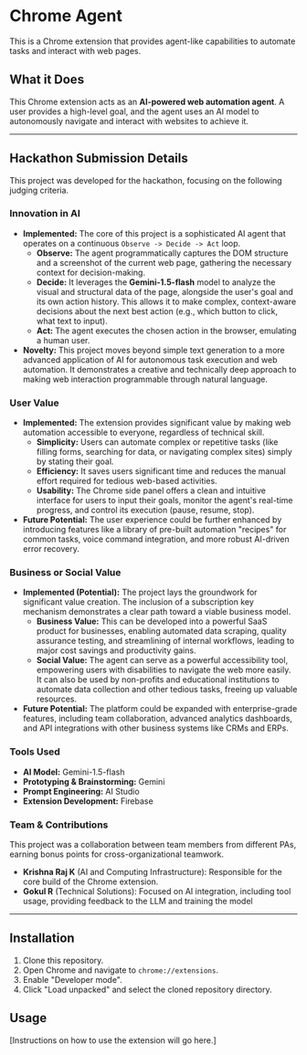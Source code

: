 # Chrome Agent

This is a Chrome extension that provides agent-like capabilities to automate tasks and interact with web pages.

## What it Does

This Chrome extension acts as an **AI-powered web automation agent**. A user provides a high-level goal, and the agent uses an AI model to autonomously navigate and interact with websites to achieve it.

---

## Hackathon Submission Details

This project was developed for the hackathon, focusing on the following judging criteria.

### Innovation in AI

*   **Implemented:** The core of this project is a sophisticated AI agent that operates on a continuous `Observe -> Decide -> Act` loop.
    *   **Observe:** The agent programmatically captures the DOM structure and a screenshot of the current web page, gathering the necessary context for decision-making.
    *   **Decide:** It leverages the **Gemini-1.5-flash** model to analyze the visual and structural data of the page, alongside the user's goal and its own action history. This allows it to make complex, context-aware decisions about the next best action (e.g., which button to click, what text to input).
    *   **Act:** The agent executes the chosen action in the browser, emulating a human user.
*   **Novelty:** This project moves beyond simple text generation to a more advanced application of AI for autonomous task execution and web automation. It demonstrates a creative and technically deep approach to making web interaction programmable through natural language.

### User Value

*   **Implemented:** The extension provides significant value by making web automation accessible to everyone, regardless of technical skill.
    *   **Simplicity:** Users can automate complex or repetitive tasks (like filling forms, searching for data, or navigating complex sites) simply by stating their goal.
    *   **Efficiency:** It saves users significant time and reduces the manual effort required for tedious web-based activities.
    *   **Usability:** The Chrome side panel offers a clean and intuitive interface for users to input their goals, monitor the agent's real-time progress, and control its execution (pause, resume, stop).
*   **Future Potential:** The user experience could be further enhanced by introducing features like a library of pre-built automation "recipes" for common tasks, voice command integration, and more robust AI-driven error recovery.

### Business or Social Value

*   **Implemented (Potential):** The project lays the groundwork for significant value creation. The inclusion of a subscription key mechanism demonstrates a clear path toward a viable business model.
    *   **Business Value:** This can be developed into a powerful SaaS product for businesses, enabling automated data scraping, quality assurance testing, and streamlining of internal workflows, leading to major cost savings and productivity gains.
    *   **Social Value:** The agent can serve as a powerful accessibility tool, empowering users with disabilities to navigate the web more easily. It can also be used by non-profits and educational institutions to automate data collection and other tedious tasks, freeing up valuable resources.
*   **Future Potential:** The platform could be expanded with enterprise-grade features, including team collaboration, advanced analytics dashboards, and API integrations with other business systems like CRMs and ERPs.

### Tools Used

*   **AI Model:** Gemini-1.5-flash
*   **Prototyping & Brainstorming:** Gemini
*   **Prompt Engineering:** AI Studio
*   **Extension Development:** Firebase

### Team & Contributions

This project was a collaboration between team members from different PAs, earning bonus points for cross-organizational teamwork.

*   **Krishna Raj K** (AI and Computing Infrastructure): Responsible for the core build of the Chrome extension.
*   **Gokul R** (Technical Solutions): Focused on AI integration, including tool usage, providing feedback to the LLM and training the model

---

## Installation

1. Clone this repository.
2. Open Chrome and navigate to `chrome://extensions`.
3. Enable "Developer mode".
4. Click "Load unpacked" and select the cloned repository directory.

## Usage

[Instructions on how to use the extension will go here.]
